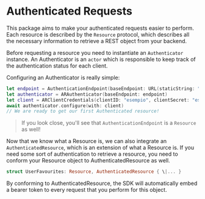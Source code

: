 # Authenticated Requests

This package aims to make your authenticated requests easier to perform.
Each resource is described by the `Resource` protocol, which describes all the necessary information to retrieve a REST object from your backend.

Before requesting a resource you need to instantiate an `Authenticator` instance.
An Authenticator is an `actor` which is responsible to keep track of the authentication status for each client.

Configuring an Authenticator is really simple:

```swift
let endpoint = AuthenticationEndpoint(baseEndpoint: URL(staticString: "https://api.example.com"), path: "auth/v2/token")
let authenticator = ARAuthenticator(baseEndpoint: endpoint)
let client = ARClientCredentials(clientID: "esempio", clientSecret: "esempio", scope: Set([]))
await authenticator.configure(with: client)
// We are ready to get our first Authenticated resource!
```

>If you look close, you'll see that `AuthenticationEndpoint` is a `Resource` as well!

Now that we know what a Resource is, we can also integrate an `AuthenticatedResource`, which is an extension of what a Resource is.
If you need some sort of authentication to retrieve a resource, you need to conform your Resource object to AuthenticatedResource as well.

```swift
struct UserFavourites: Resource, AuthenticatedResource { \|... }
```

By conforming to AuthenticatedResource, the SDK will automatically embed a bearer token to every request that you perform for this object.
